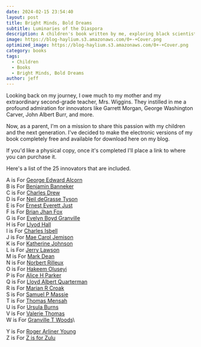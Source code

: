 ```yaml
---
date: 2024-02-15 23:54:40
layout: post
title: Bright Minds, Bold Dreams
subtitle: Luminaries of the Diaspora
description: A children's book written by me, exploring black scientists, inventors, and technologists.
image: https://blog-haylium.s3.amazonaws.com/0+-+Cover.png
optimized_image: https://blog-haylium.s3.amazonaws.com/0+-+Cover.png
category: books
tags:
  - Children
  - Books
  - Bright Minds, Bold Dreams
author: jeff
---
```


Looking back on my journey, I owe much to my mother and my extraordinary second-grade teacher, Mrs. Wiggins. They instilled in me a profound admiration for innovators like Garrett Morgan, George Washington Carver, John Albert Burr, and more.

Now, as a parent, I'm on a mission to share this passion with my children and the next generation. I've decided to make the electronic versions of my book completely free and available for download here on my blog.

If you'd like a physical copy, once it's completed I'll place a link to where you can purchase it.

Here's a list of the 25 innovators that are included.

A is For [George Edward Alcorn](https://www.haylium.com/george-alcorn)\
B is For [Benjamin Banneker](https://www.haylium.com/benjamin-banneker)\
C is For [Charles Drew](https://www.haylium.com/charles-drew)\
D is For [Neil deGrasse Tyson](https://www.haylium.com/neil-deGrasse-tyson)\
E is For [Ernest Everett Just](https://www.haylium.com/ernest-just)\
F is For [Brian Jhan Fox](https://www.haylium.com/brian-fox)\
G is For [Evelyn Boyd Granville](https://www.haylium.com/evelyn-granville)\
H is For [Llyod Hall](https://www.haylium.com/llyod-hall)\
I is For [Charles Isbell](https://www.haylium.com/charles-isbell)\
J is For [Mae Carol Jemison](https://www.haylium.com/mae-jemison)\
K is For [Katherine Johnson](https://www.haylium.com/katherine-johnson)\
L is For [Jerry Lawson](https://www.haylium.com/jerry-lawson)\
M is For [Mark Dean](https://www.haylium.com/mark-dean)\
N is For [Norbert Rilleux](https://www.haylium.com/norbert-rilleux)\
O is For [Hakeem Oluseyi](https://www.haylium.com/hakeem-oluseyi)\
P is For [Alice H Parker](https://www.haylium.com/alice-parker)\
Q is For [Lloyd Albert Quarterman](https://www.haylium.com/lloyd-quarterman)\
R is For [Marian R Croak](https://www.haylium.com/marian-r-croak)\
S is For [Samuel P Massie](https://www.haylium.com/samuel-massie)\
T is For [Thomas Mensah](https://www.haylium.com/thomas-mensah)\
U is For [Ursula Burns](https://www.haylium.com/ursula-burns)\
V is For [Valerie Thomas](https://www.haylium.com/valerie-thomas)\
W is For [Granville T Woods](https://www.haylium.com/granville-woods)\
<!--- X is For [](https://www.haylium.com/) --->
Y is For [Roger Arliner Young](https://www.haylium.com/roger-young)\
Z is For [Z is for Zulu](https://www.haylium.com/z-for-zulu)


